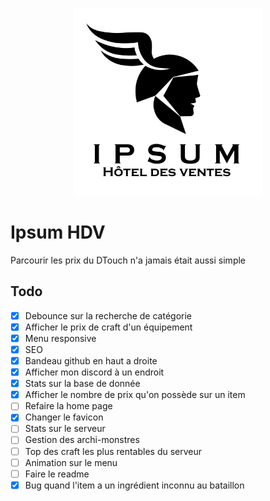 <p align="center">
<img src="https://github.com/Raphael0010/ipsum-hdv/blob/main/apps/app/public/images/logo_black.svg" alt="logo" width="300"/>
</p>

# Ipsum HDV

Parcourir les prix du DTouch n'a jamais était aussi simple

## Todo
- [X] Debounce sur la recherche de catégorie
- [X] Afficher le prix de craft d'un équipement
- [X] Menu responsive
- [X] SEO
- [X] Bandeau github en haut a droite
- [X] Afficher mon discord à un endroit
- [X] Stats sur la base de donnée
- [X] Afficher le nombre de prix qu'on possède sur un item
- [ ] Refaire la home page
- [X] Changer le favicon
- [ ] Stats sur le serveur
- [ ] Gestion des archi-monstres
- [ ] Top des craft les plus rentables du serveur
- [ ] Animation sur le menu
- [ ] Faire le readme
- [X] Bug quand l'item a un ingrédient inconnu au bataillon